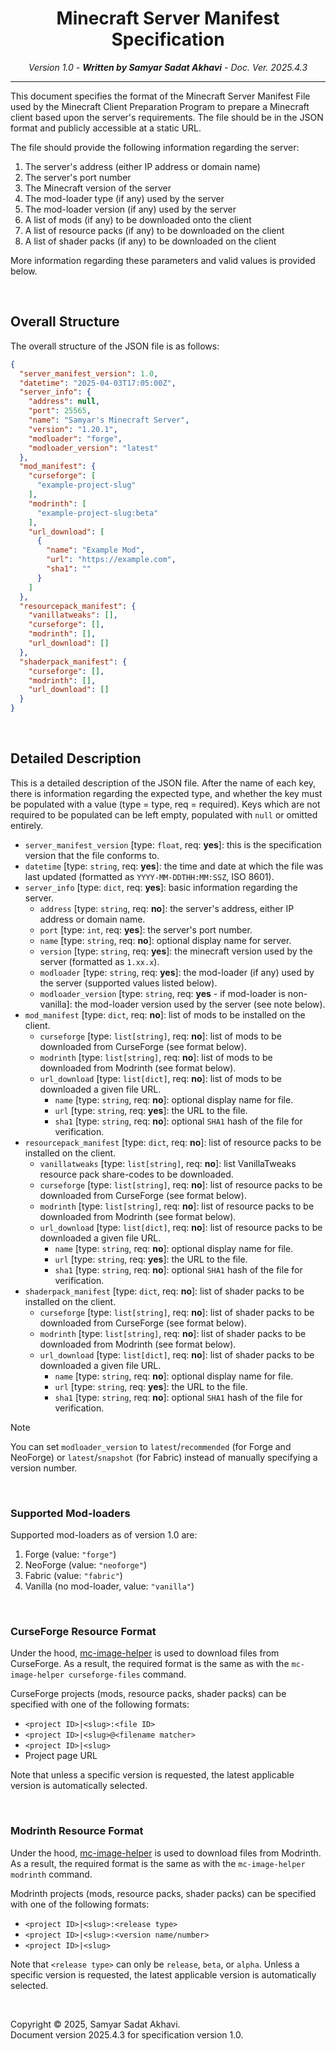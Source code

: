 <h1 align="center">Minecraft Server Manifest Specification</h1>
<p align="center"><i>Version 1.0 - <strong>Written by Samyar Sadat Akhavi</strong> - Doc. Ver. 2025.4.3</i></p>

----
This document specifies the format of the Minecraft Server Manifest File used by the Minecraft Client Preparation Program to prepare a Minecraft client based upon the server's requirements. The file should be in the JSON format and publicly accessible at a static URL.

The file should provide the following information regarding the server:
1. The server's address (either IP address or domain name)
2. The server's port number
3. The Minecraft version of the server
4. The mod-loader type (if any) used by the server
5. The mod-loader version (if any) used by the server
6. A list of mods (if any) to be downloaded onto the client
7. A list of resource packs (if any) to be downloaded on the client
8. A list of shader packs (if any) to be downloaded on the client

More information regarding these parameters and valid values is provided below.

<br>

## Overall Structure
The overall structure of the JSON file is as follows:
```json
{
  "server_manifest_version": 1.0,
  "datetime": "2025-04-03T17:05:00Z",
  "server_info": {
    "address": null,
    "port": 25565,
    "name": "Samyar's Minecraft Server",
    "version": "1.20.1",
    "modloader": "forge",
    "modloader_version": "latest"
  },
  "mod_manifest": {
    "curseforge": [
      "example-project-slug"
    ],
    "modrinth": [
      "example-project-slug:beta"
    ],
    "url_download": [
      {
        "name": "Example Mod",
        "url": "https://example.com",
        "sha1": ""
      }
    ]
  },
  "resourcepack_manifest": {
    "vanillatweaks": [],
    "curseforge": [],
    "modrinth": [],
    "url_download": []
  },
  "shaderpack_manifest": {
    "curseforge": [],
    "modrinth": [],
    "url_download": []
  }
}
```

<br>

## Detailed Description
This is a detailed description of the JSON file. After the name of each key, there is information regarding the expected type, and whether the key must be populated with a value (type = type, req = required). Keys which are not required to be populated can be left empty, populated with `null` or omitted entirely.
- `server_manifest_version` [type: `float`, req: **yes**]: this is the specification version that the file conforms to.
- `datetime` [type: `string`, req: **yes**]: the time and date at which the file was last updated (formatted as `YYYY-MM-DDTHH:MM:SSZ`, ISO 8601).
- `server_info` [type: `dict`, req: **yes**]: basic information regarding the server.
    - `address` [type: `string`, req: **no**]: the server's address, either IP address or domain name.
    - `port` [type: `int`, req: **yes**]: the server's port number.
    - `name` [type: `string`, req: **no**]: optional display name for server.
    - `version` [type: `string`, req: **yes**]: the minecraft version used by the server (formatted as `1.xx.x`).
    - `modloader` [type: `string`, req: **yes**]: the mod-loader (if any) used by the server (supported values listed below).
    - `modloader_version` [type: `string`, req: **yes** - if mod-loader is non-vanilla]: the mod-loader version used by the server (see note below).
- `mod_manifest` [type: `dict`, req: **no**]: list of mods to be installed on the client.
    - `curseforge` [type: `list[string]`, req: **no**]: list of mods to be downloaded from CurseForge (see format below).
    - `modrinth` [type: `list[string]`, req: **no**]: list of mods to be downloaded from Modrinth (see format below).
    - `url_download` [type: `list[dict]`, req: **no**]: list of mods to be downloaded a given file URL.
        - `name` [type: `string`, req: **no**]: optional display name for file.
        - `url` [type: `string`, req: **yes**]: the URL to the file.
        - `sha1` [type: `string`, req: **no**]: optional `SHA1` hash of the file for verification.
- `resourcepack_manifest` [type: `dict`, req: **no**]: list of resource packs to be installed on the client.
    - `vanillatweaks` [type: `list[string]`, req: **no**]: list VanillaTweaks resource pack share-codes to be downloaded.
    - `curseforge` [type: `list[string]`, req: **no**]: list of resource packs to be downloaded from CurseForge (see format below).
    - `modrinth` [type: `list[string]`, req: **no**]: list of resource packs to be downloaded from Modrinth (see format below).
    - `url_download` [type: `list[dict]`, req: **no**]: list of resource packs to be downloaded a given file URL.
        - `name` [type: `string`, req: **no**]: optional display name for file.
        - `url` [type: `string`, req: **yes**]: the URL to the file.
        - `sha1` [type: `string`, req: **no**]: optional `SHA1` hash of the file for verification.
- `shaderpack_manifest` [type: `dict`, req: **no**]: list of shader packs to be installed on the client.
    - `curseforge` [type: `list[string]`, req: **no**]: list of shader packs to be downloaded from CurseForge (see format below).
    - `modrinth` [type: `list[string]`, req: **no**]: list of shader packs to be downloaded from Modrinth (see format below).
    - `url_download` [type: `list[dict]`, req: **no**]: list of shader packs to be downloaded a given file URL.
        - `name` [type: `string`, req: **no**]: optional display name for file.
        - `url` [type: `string`, req: **yes**]: the URL to the file.
        - `sha1` [type: `string`, req: **no**]: optional `SHA1` hash of the file for verification.

> [!NOTE]
> You can set `modloader_version` to `latest`/`recommended` (for Forge and NeoForge) or `latest`/`snapshot` (for Fabric) instead of manually specifying a version number.

<br>

### Supported Mod-loaders
Supported mod-loaders as of version 1.0 are:
1. Forge (value: `"forge"`)
2. NeoForge (value: `"neoforge"`)
3. Fabric (value: `"fabric"`)
4. Vanilla (no mod-loader, value: `"vanilla"`)

<br>

### CurseForge Resource Format
Under the hood, [mc-image-helper](https://github.com/itzg/mc-image-helper) is used to download files from CurseForge. As a result, the required format is the same as with the `mc-image-helper curseforge-files` command.

CurseForge projects (mods, resource packs, shader packs) can be specified with one of the following formats:
- `<project ID>|<slug>:<file ID>`
- `<project ID>|<slug>@<filename matcher>`
- `<project ID>|<slug>`
- Project page URL

Note that unless a specific version is requested, the latest applicable version is automatically selected.

<br>

### Modrinth Resource Format
Under the hood, [mc-image-helper](https://github.com/itzg/mc-image-helper) is used to download files from Modrinth. As a result, the required format is the same as with the `mc-image-helper modrinth` command.

Modrinth projects (mods, resource packs, shader packs) can be specified with one of the following formats:
- `<project ID>|<slug>:<release type>`
- `<project ID>|<slug>:<version name/number>`
- `<project ID>|<slug>`

Note that `<release type>` can only be `release`, `beta`, or `alpha`. Unless a specific version is requested, the latest applicable version is automatically selected.

<br>

Copyright © 2025, Samyar Sadat Akhavi.\
Document version 2025.4.3 for specification version 1.0.